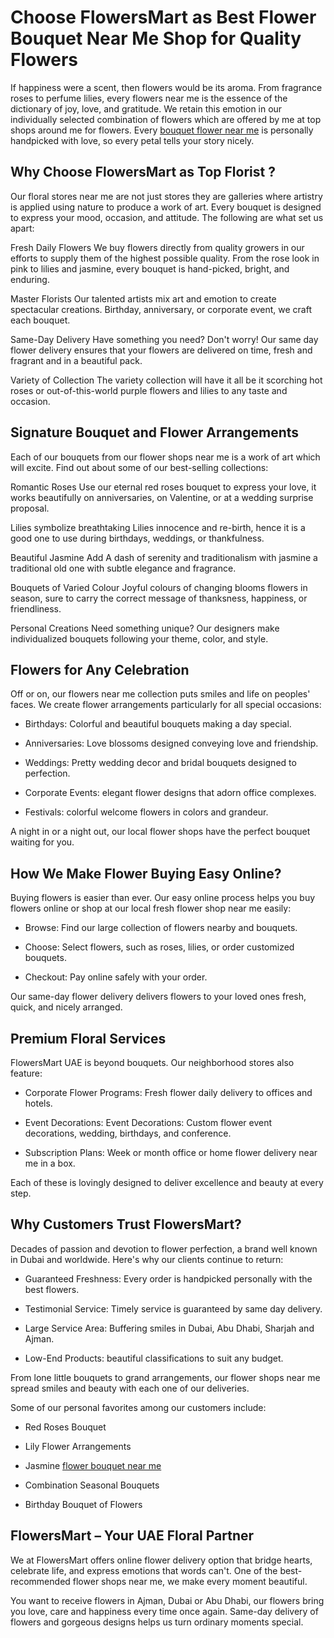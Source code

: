 # Choose FlowersMart as Best Flower Bouquet Near Me Shop for Quality Flowers

If happiness were a scent, then flowers would be its aroma. From fragrance roses to perfume lilies, every flowers near me is the essence of the dictionary of joy, love, and gratitude. We retain this emotion in our individually selected combination of flowers which are offered by me at top shops around me for flowers. Every [bouquet flower near me](https://flowersmart.ae/) is personally handpicked with love, so every petal tells your story nicely.

## Why Choose FlowersMart as Top Florist ?

Our floral stores near me are not just stores they are galleries where artistry is applied using nature to produce a work of art. Every bouquet is designed to express your mood, occasion, and attitude. The following are what set us apart:

Fresh Daily Flowers We buy flowers directly from quality growers in our efforts to supply them of the highest possible quality. From the rose look in pink to lilies and jasmine, every bouquet is hand-picked, bright, and enduring.

Master Florists Our talented artists mix art and emotion to create spectacular creations. Birthday, anniversary, or corporate event, we craft each bouquet.

Same-Day Delivery Have something you need? Don't worry! Our same day flower delivery ensures that your flowers are delivered on time, fresh and fragrant and in a beautiful pack.

Variety of Collection The variety collection will have it all be it scorching hot roses or out-of-this-world purple flowers and lilies to any taste and occasion.

## Signature Bouquet and Flower Arrangements

Each of our bouquets from our flower shops near me is a work of art which will excite. Find out about some of our best-selling collections:

Romantic Roses Use our eternal red roses bouquet to express your love, it works beautifully on anniversaries, on Valentine, or at a wedding surprise proposal.

Lilies symbolize breathtaking Lilies innocence and re-birth, hence it is a good one to use during birthdays, weddings, or thankfulness.

Beautiful Jasmine Add A dash of serenity and traditionalism with jasmine a traditional old one with subtle elegance and fragrance.

Bouquets of Varied Colour Joyful colours of changing blooms flowers in season, sure to carry the correct message of thanksness, happiness, or friendliness.

Personal Creations Need something unique? Our designers make individualized bouquets following your theme, color, and style.

## Flowers for Any Celebration

Off or on, our flowers near me collection puts smiles and life on peoples' faces. We create flower arrangements particularly for all special occasions:

-   Birthdays: Colorful and beautiful bouquets making a day special.
    
-   Anniversaries: Love blossoms designed conveying love and friendship.
    
-   Weddings: Pretty wedding decor and bridal bouquets designed to perfection.
    
-   Corporate Events: elegant flower designs that adorn office complexes.
    
-   Festivals: colorful welcome flowers in colors and grandeur.
    

A night in or a night out, our local flower shops have the perfect bouquet waiting for you.

## How We Make Flower Buying Easy Online?

Buying flowers is easier than ever. Our easy online process helps you buy flowers online or shop at our local fresh flower shop near me easily:

-   Browse: Find our large collection of flowers nearby and bouquets.
    
-   Choose: Select flowers, such as roses, lilies, or order customized bouquets.
    
-   Checkout: Pay online safely with your order.
    

Our same-day flower delivery delivers flowers to your loved ones fresh, quick, and nicely arranged.

## Premium Floral Services

FlowersMart UAE is beyond bouquets. Our neighborhood stores also feature:

-   Corporate Flower Programs: Fresh flower daily delivery to offices and hotels.
    
-   Event Decorations: Event Decorations: Custom flower event decorations, wedding, birthdays, and conference.
    
-   Subscription Plans: Week or month office or home flower delivery near me in a box.
    

Each of these is lovingly designed to deliver excellence and beauty at every step.

## Why Customers Trust FlowersMart?

Decades of passion and devotion to flower perfection, a brand well known in Dubai and worldwide. Here's why our clients continue to return:

-   Guaranteed Freshness: Every order is handpicked personally with the best flowers.
    
-   Testimonial Service: Timely service is guaranteed by same day delivery.
    
-   Large Service Area: Buffering smiles in Dubai, Abu Dhabi, Sharjah and Ajman.
    
-   Low-End Products: beautiful classifications to suit any budget.
    

From lone little bouquets to grand arrangements, our flower shops near me spread smiles and beauty with each one of our deliveries.

Some of our personal favorites among our customers include:

-   Red Roses Bouquet
    
-   Lily Flower Arrangements
    
-   Jasmine [flower bouquet near me](https://flowersmart.ae/)
    
-   Combination Seasonal Bouquets
    
-   Birthday Bouquet of Flowers
    

## FlowersMart – Your UAE Floral Partner

We at FlowersMart offers online flower delivery option that bridge hearts, celebrate life, and express emotions that words can't. One of the best-recommended flower shops near me, we make every moment beautiful.

You want to receive flowers in Ajman, Dubai or Abu Dhabi, our flowers bring you love, care and happiness every time once again. Same-day delivery of flowers and gorgeous designs helps us turn ordinary moments special.
